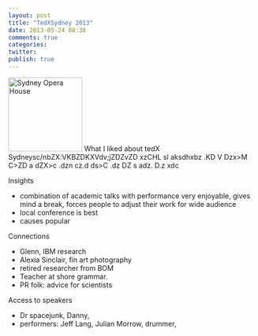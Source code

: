 ```yaml
---
layout: post
title: "TedXSydney 2013"
date: 2013-05-24 08:38
comments: true
categories: 
twitter: 
publish: true
---
```



<a href="http://www.flickr.com/photos/tedxsydney/8718637783/" title="Sydney Opera House by TEDxSydney, on Flickr"><img src="http://farm8.staticflickr.com/7289/8718637783_f34f330d42_q.jpg" width="150" height="150" alt="Sydney Opera House"></a> What I liked about tedX Sydneysc/nbZX:VKBZDKXVdv;jZDZvZD xzCHL sl aksdhxbz .KD V Dzx>M C>ZD a  dZX>c .dzn cz.d  ds>C .dz DZ s adz. D.z xdc 


<!-- more -->
Insights


- combination of academic talks with performance very enjoyable, gives mind a break, forces people to adjust their work for wide audience
- local conference is best
- causes popular

Connections

- Glenn, IBM research
- Alexia Sinclair, fin art photography
- retired researcher from BOM
- Teacher at shore grammar.
- PR folk: advice for scientists




Access to speakers

- Dr spacejunk, Danny,  
- performers: Jeff Lang, Julian Morrow, drummer, 
